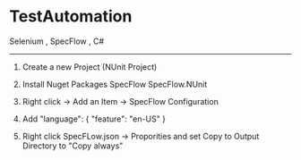 # TestAutomation
Selenium , SpecFlow , C# 


------
1. Create a new Project (NUnit Project)
2. Install Nuget Packages
   SpecFlow
   SpecFlow.NUnit

3. Right click ->  Add an Item ->  SpecFlow Configuration
4. Add "language": {
  "feature": "en-US"
}

5. Right click SpecFLow.json -> Proporities and set Copy to Output Directory to "Copy always"

